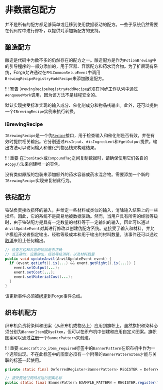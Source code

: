 非数据包配方
===========

并不是所有的配方都足够简单或迁移到使用数据驱动的配方。一些子系统仍然需要在代码库中进行修补，以提供对添加新配方的支持。

酿造配方
-------

酿造是代码中为数不多的仍然存在的配方之一。酿造配方是作为`PotionBrewing`中的引导程序的一部分添加的，用于容器、容器配方和药水混合物。为了扩展现有系统，Forge允许通过在`FMLCommonSetupEvent`中调用`BrewingRecipeRegistry#addRecipe`来添加酿造配方。

!!! 警告
    `BrewingRecipeRegistry#addRecipe`必须在同步工作队列中通过`#enqueueWork`调用，因为该方法不是线程安全的。

默认实现接受标准实现的输入成分、催化剂成分和物品栈输出。此外，还可以提供一个`IBrewingRecipe`实例来执行转换。

### IBrewingRecipe

`IBrewingRecipe`是一个伪[`Recipe`][recipe]接口，用于检查输入和催化剂是否有效，并在有效时提供相关输出。它分别通过`#isInput`、`#isIngredient`和`#getOutput`提供。输出方法可以访问输入和催化剂物品栈来构建结果。

!!! 重要
    在`ItemStack`或`CompoundTag`之间复制数据时，请确保使用它们各自的`#copy`方法来创建唯一的实例。

没有类似原版的包装来添加额外的药水容器或药水混合物。需要添加一个新的`IBrewingRecipe`实现来复制此行为。

铁砧配方
-------

铁砧负责接收损坏的输入，并给定一些材料或类似的输入，消除输入结果上的一些损坏。因此，它的系统不是简易地被数据驱动。然而，当用户具有所需的经验等级时，由于铁砧配方是具有一定数量的材料等于一定输出的输入，因此可以通过`AnvilUpdateEvent`对其进行修改以创建伪配方系统。这接受了输入和材料，并允许模组开发者指定输出、经验等级成本和用于输出的材料数量。该事件还可以通过[取消][cancel]来阻止任何输出。

```java
// 检查左边和右边的物品是否正确
// 当正确时，设置输出，经验等级消耗，以及材料数量
public void updateAnvil(AnvilUpdateEvent event) {
  if (event.getLeft().is(...) && event.getRight().is(...)) {
    event.setOutput(...);
    event.setCost(...);
    event.setMaterialCost(...);
  }
}
```

该更新事件必须被[绑定][attached]到Forge事件总线。

织布机配方
---------

织布机负责将染料和图案（从织布机或物品上）应用到旗帜上。虽然旗帜和染料必须分别为`BannerItem`或`DyeItem`，但可以在织布机中创建和应用自定义图案。旗帜图案可以通过[注册][registering]一个`BannerPattern`来创建。

!!! 重要
    `minecraft:no_item_required`标签中的`BannerPattern`在织布机中作为一个选项出现。不在此标签中的图案必须有一个附带的`BannerPatternItem`才能与关联的标签一起使用。

```java
private static final DeferredRegister<BannerPattern> REGISTER = DeferredRegister.create(Registries.BANNER_PATTERN, "examplemod");

// 接受要通过网络发送的图案名称
public static final BannerPattern EXAMPLE_PATTERN = REGISTER.register("example_pattern", () -> new BannerPattern("examplemod:ep"));
```

[recipe]: ./custom.md#recipe
[cancel]: ../../../concepts/events.md#canceling
[attached]: ../../../concepts/events.md#creating-an-event-handler
[registering]: ../../../concepts/registries.md#registries-that-arent-forge-registries
